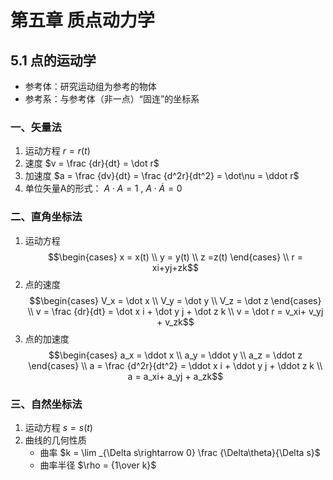 # 第五章 质点动力学
## 5.1 点的运动学
- 参考体：研究运动组为参考的物体
- 参考系：与参考体（非一点）“固连”的坐标系
### 一、矢量法
1. 运动方程 $r = r(t)$ 
2. 速度 $v = \frac {dr}{dt} = \dot r$ 
3. 加速度 $a = \frac {dv}{dt} = \frac {d^2r}{dt^2} = \dot\nu = \ddot r$
4. 单位矢量A的形式： $A\cdot A =1$ , $A\cdot \dot A = 0$
### 二、直角坐标法
1. 运动方程 $$\begin{cases} x = x(t) \\ y = y(t) \\ z =z(t) \end{cases} \\ r = xi+yj+zk$$
2. 点的速度 $$\begin{cases} V_x = \dot x \\ V_y = \dot y \\ V_z = \dot z \end{cases} \\ v = \frac {dr}{dt} = \dot x i + \dot y j + \dot z k \\ v = \dot r = v_xi+ v_yj + v_zk$$
3. 点的加速度 $$\begin{cases} a_x = \ddot x \\ a_y = \ddot y \\ a_z = \ddot z \end{cases} \\ a = \frac {d^2r}{dt^2} = \ddot x i + \ddot y j + \ddot z k \\ a =  a_xi+ a_yj + a_zk$$
### 三、自然坐标法
1. 运动方程 $s = s(t)$
2. 曲线的几何性质
	- 曲率 $k = \lim _{\Delta s\rightarrow 0} \frac {\Delta\theta}{\Delta s}$
	- 曲率半径 $\rho = {1\over k}$
